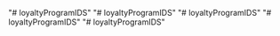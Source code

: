 "# loyaltyProgramIDS" 
"# loyaltyProgramIDS" 
"# loyaltyProgramIDS" 
"# loyaltyProgramIDS" 
"# loyaltyProgramIDS" 
